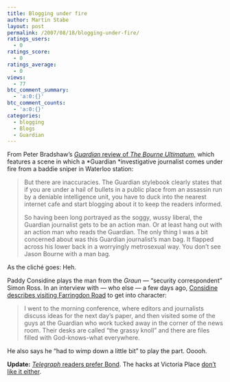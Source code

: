 ```yaml
---
title: Blogging under fire
author: Martin Stabe
layout: post
permalink: /2007/08/18/blogging-under-fire/
ratings_users:
  - 0
ratings_score:
  - 0
ratings_average:
  - 0
views:
  - 77
btc_comment_summary:
  - 'a:0:{}'
btc_comment_counts:
  - 'a:0:{}'
categories:
  - blogging
  - Blogs
  - Guardian
---
```

From Peter Bradshaw&#8217;s [*Guardian* review of *The Bourne Ultimatum,*][1] which features a scene in which a *Guardian *investigative journalist comes under fire from a baddie sniper in Waterloo station:

> But there are inaccuracies. The Guardian stylebook clearly states that if you are under a hail of bullets in a public place from an assassin run by a deniable intelligence unit, you have to duck into the nearest internet cafe and start blogging about it to keep the readers informed.
> 
> So having been long portrayed as the soggy, wussy liberal, the Guardian journalist gets to be an action man. Or at least hang out with an action man who reads the Guardian. The only thing I was a bit concerned about was this Guardian journalist&#8217;s man bag. It flapped across his lower back in a worryingly metrosexual way. You don&#8217;t see Jason Bourne with a man bag.

As the clich&eacute; goes: Heh.

Paddy Considine plays the man from the *Graun* — &#8220;security correspondent&#8221; Simon Ross. In an interview with — who else — a few days ago, [Considine describes visiting Farringdon Road][2] to get into character:

> I went to the morning conference, where editors and journalists discuss ideas for the next day&#8217;s paper, and then visited some of the guys at the Guardian who work tucked away in the corner of the news room. Their desks are called &#8220;the grassy knoll&#8221; and there are files filled with God-knows-what everywhere.

He also says he &#8220;had to wimp down a little bit&#8221; to play the part. Ooooh.

**Update:** [*Telegraph* readers prefer Bond][3]. The hacks at Victoria Place [don&#8217;t like it either][4].

 [1]: http://arts.guardian.co.uk/filmandmusic/story/0,,2149848,00.html
 [2]: http://film.guardian.co.uk/interview/interviewpages/0,,2142733,00.html
 [3]: http://blogs.telegraph.co.uk/arts/reellife/aug07/handbags-bourne.htm
 [4]: http://blogs.telegraph.co.uk/technology/iandouglas/aug07/bourne-criticism.htm